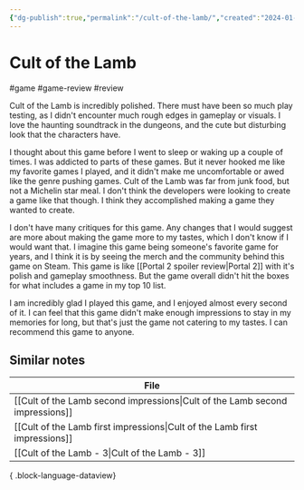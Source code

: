 ```yaml
---
{"dg-publish":true,"permalink":"/cult-of-the-lamb/","created":"2024-01-09T16:51:21.000+09:00","updated":"2024-01-10T16:46:14.000+09:00"}
---
```


# Cult of the Lamb

#game #game-review #review

Cult of the Lamb is incredibly polished. There must have been so much play testing, as I didn't encounter much rough edges in gameplay or visuals. I love the haunting soundtrack in the dungeons, and the cute but disturbing look that the characters have.

I thought about this game before I went to sleep or waking up a couple of times. I was addicted to parts of these games. But it never hooked me like my favorite games I played, and it didn't make me uncomfortable or awed like the genre pushing games. Cult of the Lamb was far from junk food, but not a Michelin star meal. I don't think the developers were looking to create a game like that though. I think they accomplished making a game they wanted to create.

I don't have many critiques for this game. Any changes that I would suggest are more about making the game more to my tastes, which I don't know if I would want that. I imagine this game being someone's favorite game for years, and I think it is by seeing the merch and the community behind this game on Steam. This game is like [[Portal 2 spoiler review\|Portal 2]] with it's polish and gameplay smoothness. But the game overall didn't hit the boxes for what includes a game in my top 10 list.

I am incredibly glad I played this game, and I enjoyed almost every second of it. I can feel that this game didn't make enough impressions to stay in my memories for long, but that's just the game not catering to my tastes. I can recommend this game to anyone.

## Similar notes

| File                                                                            |
| ------------------------------------------------------------------------------- |
| [[Cult of the Lamb second impressions\|Cult of the Lamb second impressions]] |
| [[Cult of the Lamb first impressions\|Cult of the Lamb first impressions]]   |
| [[Cult of the Lamb - 3\|Cult of the Lamb - 3]]                               |

{ .block-language-dataview}
